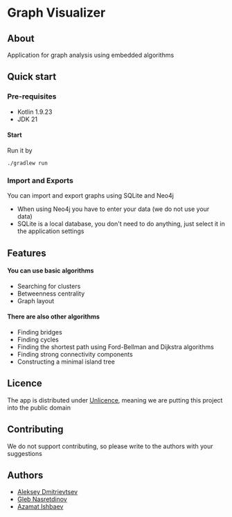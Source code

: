 # Graph Visualizer
## About
Application for graph analysis using embedded algorithms

## Quick start
### Pre-requisites
- Kotlin 1.9.23
- JDK 21
#### Start
Run it by
```
./gradlew run
```
### Import and Exports
You can import and export graphs using SQLite and Neo4j
- When using Neo4j you have to enter your data (we do not use your data)
- SQLite is a local database, you don't need to do anything, just select it in the application settings

## Features
#### You can use basic algorithms
- Searching for clusters
- Betweenness centrality
- Graph layout
#### There are also other algorithms
- Finding bridges
- Finding cycles
- Finding the shortest path using Ford-Bellman and Dijkstra algorithms
- Finding strong connectivity components
- Constructing a minimal island tree

## Licence
The app is distributed under [Unlicence](https://unlicense.org/), meaning we are putting this project into the public domain
## Contributing
 We do not support contributing, so please write to the authors with your suggestions
## Authors
- [Aleksey Dmitrievtsev](https://github.com/admitrievtsev)
- [Gleb Nasretdinov](https://github.com/Ycyken)
- [Azamat Ishbaev](https://github.com/odiumuniverse)

